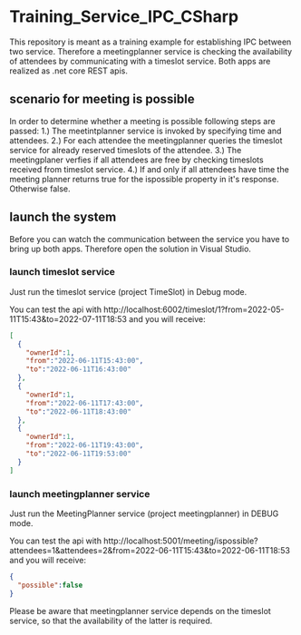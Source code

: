 # Training_Service_IPC_CSharp
This repository is meant as a training example for establishing IPC between two service. Therefore a meetingplanner service is checking the availability of attendees 
by communicating with a timeslot service. Both apps are realized as .net core REST apis.

## scenario for meeting is possible
In order to determine whether a meeting is possible following steps are passed:
1.) The meetintplanner service is invoked by specifying time and attendees.
2.) For each attendee the meetingplanner queries the timeslot service for already reserved timeslots of the attendee.
3.) The meetingplaner verfies if all attendees are free by checking timeslots received from timeslot service.
4.) If and only if all attendees have time the meeting planner returns true for the ispossible property in it's response. Otherwise false.

## launch the system
Before you can watch the communication between the service you have to bring up both apps. Therefore open the solution in Visual Studio.

### launch timeslot service
Just run the timeslot service (project TimeSlot) in Debug mode.

You can test the api with 
http://localhost:6002/timeslot/1?from=2022-05-11T15:43&to=2022-07-11T18:53
and you will receive:
```JSON
[
  {
    "ownerId":1,
    "from":"2022-06-11T15:43:00",
    "to":"2022-06-11T16:43:00"
  },
  {
    "ownerId":1,
    "from":"2022-06-11T17:43:00",
    "to":"2022-06-11T18:43:00"
  },
  {
    "ownerId":1,
    "from":"2022-06-11T19:43:00",
    "to":"2022-06-11T19:53:00"
  }
]
```

### launch meetingplanner service
Just run the MeetingPlanner service (project meetingplanner) in DEBUG mode.

You can test the api with 
http://localhost:5001/meeting/ispossible?attendees=1&attendees=2&from=2022-06-11T15:43&to=2022-06-11T18:53
and you will receive:
```JSON
{
  "possible":false
}
```

Please be aware that meetingplanner service depends on the timeslot service, so that the availability of the latter is required.
